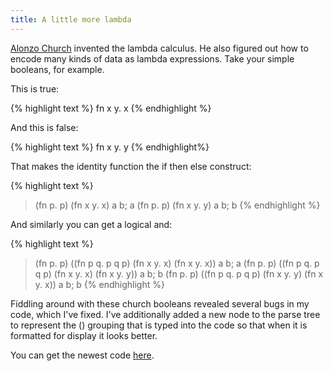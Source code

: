 ```yaml
---
title: A little more lambda
---
```

[Alonzo Church][1] invented the lambda calculus. He also figured out how to
encode many kinds of data as lambda expressions. Take your simple booleans,
for example.

This is true:

{% highlight text %}
fn x y. x
{% endhighlight %}

And this is false:

{% highlight text %}
fn x y. y
{% endhighlight%}

That makes the identity function the if then else construct:

{% highlight text %}
> (fn p. p) (fn x y. x) a b;
a
> (fn p. p) (fn x y. y) a b;
b
{% endhighlight %}

And similarly you can get a logical and:

{% highlight text %}
> (fn p. p) ((fn p q. p q p) (fn x y. x) (fn x y. x)) a b;
a
> (fn p. p) ((fn p q. p q p) (fn x y. x) (fn x y. y)) a b;
b
> (fn p. p) ((fn p q. p q p) (fn x y. y) (fn x y. x)) a b;
b
{% endhighlight %}

Fiddling around with these church booleans revealed several bugs in my code,
which I've fixed. I've additionally added a new node to the parse tree to
represent the () grouping that is typed into the code so that when it is
formatted for display it looks better.

You can get the newest code [here][2].

   [1]: http://en.wikipedia.org/wiki/Alonzo_Church

   [2]: http://www.alieniloquent.com/code/lambda/

